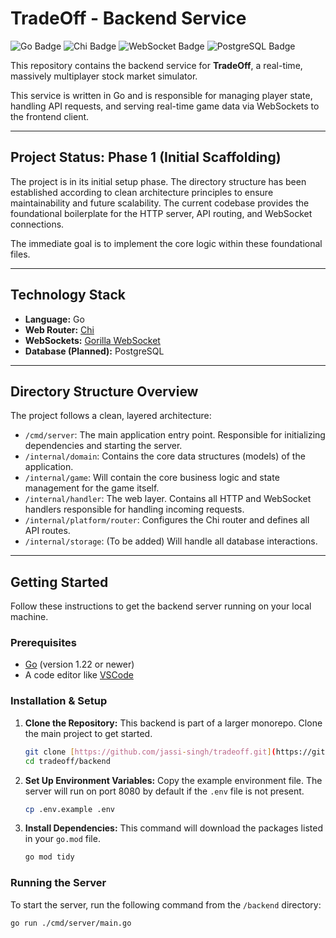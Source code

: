 # TradeOff - Backend Service

![Go Badge](https://img.shields.io/badge/Go-00ADD8?style=for-the-badge&logo=go&logoColor=white)
![Chi Badge](https://img.shields.io/badge/chi-800080?style=for-the-badge)
![WebSocket Badge](https://img.shields.io/badge/WebSocket-019537?style=for-the-badge&logo=websocket&logoColor=white)
![PostgreSQL Badge](https://img.shields.io/badge/PostgreSQL-4169E1?style=for-the-badge&logo=postgresql&logoColor=white)

This repository contains the backend service for **TradeOff**, a real-time, massively multiplayer stock market simulator.

This service is written in Go and is responsible for managing player state, handling API requests, and serving real-time game data via WebSockets to the frontend client.

---

## Project Status: Phase 1 (Initial Scaffolding)

The project is in its initial setup phase. The directory structure has been established according to clean architecture principles to ensure maintainability and future scalability. The current codebase provides the foundational boilerplate for the HTTP server, API routing, and WebSocket connections.

The immediate goal is to implement the core logic within these foundational files.

---

## Technology Stack

* **Language:** Go
* **Web Router:** [Chi](https://github.com/go-chi/chi)
* **WebSockets:** [Gorilla WebSocket](https://github.com/gorilla/websocket)
* **Database (Planned):** PostgreSQL

---

## Directory Structure Overview

The project follows a clean, layered architecture:

* `/cmd/server`: The main application entry point. Responsible for initializing dependencies and starting the server.
* `/internal/domain`: Contains the core data structures (models) of the application.
* `/internal/game`: Will contain the core business logic and state management for the game itself.
* `/internal/handler`: The web layer. Contains all HTTP and WebSocket handlers responsible for handling incoming requests.
* `/internal/platform/router`: Configures the Chi router and defines all API routes.
* `/internal/storage`: (To be added) Will handle all database interactions.

---

## Getting Started

Follow these instructions to get the backend server running on your local machine.

### Prerequisites

* [Go](https://go.dev/doc/install) (version 1.22 or newer)
* A code editor like [VSCode](https://code.visualstudio.com/)

### Installation & Setup

1.  **Clone the Repository:**
    This backend is part of a larger monorepo. Clone the main project to get started.
    ```bash
    git clone [https://github.com/jassi-singh/tradeoff.git](https://github.com/jassi-singh/tradeoff.git)
    cd tradeoff/backend
    ```

2.  **Set Up Environment Variables:**
    Copy the example environment file. The server will run on port 8080 by default if the `.env` file is not present.
    ```bash
    cp .env.example .env
    ```

3.  **Install Dependencies:**
    This command will download the packages listed in your `go.mod` file.
    ```bash
    go mod tidy
    ```

### Running the Server

To start the server, run the following command from the `/backend` directory:
```bash
go run ./cmd/server/main.go